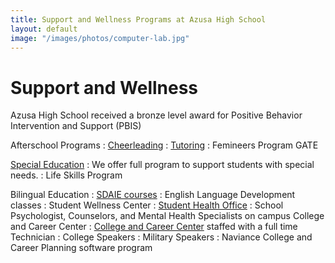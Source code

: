 ```yaml
---
title: Support and Wellness Programs at Azusa High School
layout: default
image: "/images/photos/computer-lab.jpg"
---
```


# Support and Wellness

Azusa High School received a bronze level award for Positive Behavior Intervention and Support (PBIS)

Afterschool Programs
: [Cheerleading](http://info.azusahighschool.jimthoburn.com/cheerleading)
: [Tutoring](/#math-tutoring-is-now-available)
: Femineers Program GATE

[Special Education](http://info.azusahighschool.jimthoburn.com/specialed)
: We offer full program to support students with special needs.
: Life Skills Program

Bilingual Education
: [SDAIE courses](http://info.azusahighschool.jimthoburn.com/science)
: English Language Development classes
: Student Wellness Center
: [Student Health Office](http://info.azusahighschool.jimthoburn.com/healthservices)
: School Psychologist, Counselors, and Mental Health Specialists on campus College and Career Center
: [College and Career Center](http://info.azusahighschool.jimthoburn.com/careercenter) staffed with a full time Technician
: College Speakers
: Military Speakers
: Naviance College and Career Planning software program
